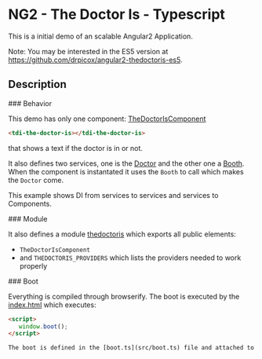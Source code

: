 NG2 - The Doctor Is - Typescript
================================

This is a initial demo of an scalable Angular2 Application.

Note: You may be interested in the ES5 version at https://github.com/drpicox/angular2-thedoctoris-es5.

Description
-----------

### Behavior

This demo has only one component: [TheDoctorIsComponent](src/thedoctoris/TheDoctorIsComponent.ts)

```html
<tdi-the-doctor-is></tdi-the-doctor-is>
```

that shows a text if the doctor is in or not.


It also defines two services, one is the [Doctor](src/thedoctoris/Doctor.ts) and the other one a [Booth](src/thedoctoris/Booth.ts). 
When the component is instantated it uses the `Booth` to call which makes the `Doctor` come.

This example shows DI from services to services and services to Components.


### Module

It also defines a module [thedoctoris](src/thedoctoris/index.ts) which exports all public elements: 

- `TheDoctorIsComponent`
- and `THEDOCTORIS_PROVIDERS` which lists the providers needed to work properly


### Boot

Everything is compiled through browserify. 
The boot is executed by the [index.html](src/index.html) which executes:

```html
<script>
   window.boot();
</script>

The boot is defined in the [boot.ts](src/boot.ts) file and attached to window by the main [index.ts](src/index.ts) script.
